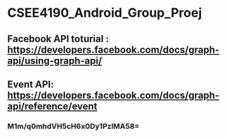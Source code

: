 # CSEE4190_Android_Group_Proej


## Facebook API toturial : https://developers.facebook.com/docs/graph-api/using-graph-api/
## Event API: https://developers.facebook.com/docs/graph-api/reference/event

### M1m/q0mhdVH5cH6x0Dy1PzlMA58=

